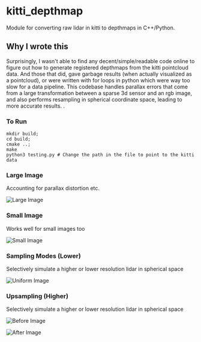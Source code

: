 # kitti_depthmap
Module for converting raw lidar in kitti to depthmaps in C++/Python.

## Why I wrote this
Surprisingly, I wasn't able to find any decent/simple/readable code online to figure out how to generate registered depthmaps from the kitti pointcloud data. And those that did, gave garbage results (when actually visualized as a pointcloud), or were written with for loops in python which were way too slow for a data pipeline. This codebase handles parallax errors that come from a large transformation between a sparse 3d sensor and an rgb image, and also performs resampling in spherical coordinate space, leading to more accurate results.
. 
### To Run
```
mkdir build;
cd build;
cmake ..;
make
python3 testing.py # Change the path in the file to point to the kitti data
```

### Large Image
Accounting for parallax  distortion etc.

![Large Image](https://github.com/soulslicer/kitti_depthmap/blob/master/large_img.png?raw=true)

### Small Image
Works well for small images too

![Small Image](https://github.com/soulslicer/kitti_depthmap/blob/master/small_img.png?raw=true)

### Sampling Modes (Lower)
Selectively simulate a higher or lower resolution lidar in spherical space

![Uniform Image](https://github.com/soulslicer/kitti_depthmap/blob/master/uniform_img.png?raw=true)

### Upsampling (Higher)
Selectively simulate a higher or lower resolution lidar in spherical space

![Before Image](https://github.com/soulslicer/kitti_depthmap/blob/master/before_upsample.png?raw=true)

![After Image](https://github.com/soulslicer/kitti_depthmap/blob/master/after_upsample.png?raw=true)




